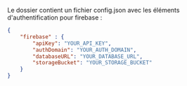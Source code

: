 Le dossier contient un fichier config.json avec les éléments d'authentification pour firebase : 

```json
{
    "firebase" : {
        "apiKey": "YOUR_API_KEY",
        "authDomain": "YOUR_AUTH_DOMAIN",
        "databaseURL": "YOUR_DATABASE_URL",
        "storageBucket": "YOUR_STORAGE_BUCKET"
    }
}
```
